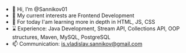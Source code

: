 - 👋 Hi, I’m @Sannikov01
- 👀 My current interests are Frontend Development
- 🌱 For today I'am learning more in depth in HTML, JS, CSS
- ⌛️ Experience: Java Development, Stream API, Collections API, OOP structures, Maven, MySQL, PostgreSQL  
- 📫 Communication: is.vladislav.sannikov@gmail.com
